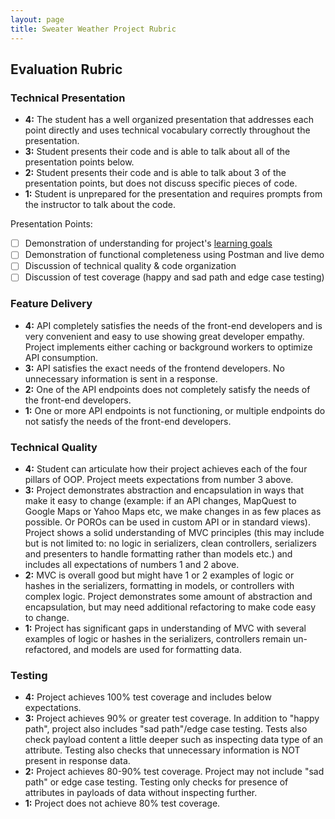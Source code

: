 ```yaml
---
layout: page
title: Sweater Weather Project Rubric
---
```


## Evaluation Rubric

### Technical Presentation

* **4:** The student has a well organized presentation that addresses each point directly and uses technical vocabulary correctly throughout the presentation.
* **3:** Student presents their code and is able to talk about all of the presentation points below.
* **2:** Student presents their code and is able to talk about 3 of the presentation points, but does not discuss specific pieces of code.
* **1:** Student is unprepared for the presentation and requires prompts from the instructor to talk about the code.

Presentation Points:

- [ ] Demonstration of understanding for project's [learning goals](./index)
- [ ] Demonstration of functional completeness using Postman and live demo
- [ ] Discussion of technical quality & code organization
- [ ] Discussion of test coverage (happy and sad path and edge case testing)

### Feature Delivery

* **4:** API completely satisfies the needs of the front-end developers and is very convenient and easy to use showing great developer empathy. Project implements either caching or background workers to optimize API consumption.
* **3:** API satisfies the exact needs of the frontend developers. No unnecessary information is sent in a response.
* **2:** One of the API endpoints does not completely satisfy the needs of the front-end developers.
* **1:** One or more API endpoints is not functioning, or multiple endpoints do not satisfy the needs of the front-end developers.

### Technical Quality

* **4:**  Student can articulate how their project achieves each of the four pillars of OOP. Project meets expectations from number 3 above.
* **3:**  Project demonstrates abstraction and encapsulation in ways that make it easy to change (example: if an API changes, MapQuest to Google Maps or Yahoo Maps etc, we make changes in as few places as possible. Or POROs can be used in custom API or in standard views). Project shows a solid understanding of MVC principles (this may include but is not limited to: no logic in serializers, clean controllers, serializers and presenters to handle formatting rather than models etc.) and includes all expectations of numbers 1 and 2 above.
* **2:**  MVC is overall good but might have 1 or 2 examples of logic or hashes in the serializers, formatting in models, or controllers with complex logic. Project demonstrates some amount of abstraction and encapsulation, but may need additional refactoring to make code easy to change.
* **1:**  Project has significant gaps in understanding of MVC with several examples of logic or hashes in the serializers, controllers remain un-refactored, and models are used for formatting data.

### Testing

* **4:** Project achieves 100% test coverage and includes below expectations.
* **3:** Project achieves 90% or greater test coverage. In addition to "happy path", project also includes "sad path"/edge case testing. Tests also check payload content a little deeper such as inspecting data type of an attribute. Testing also checks that unnecessary information is NOT present in response data.
* **2:** Project achieves 80-90% test coverage. Project may not include "sad path" or edge case testing. Testing only checks for presence of attributes in payloads of data without inspecting further.
* **1:** Project does not achieve 80% test coverage.
